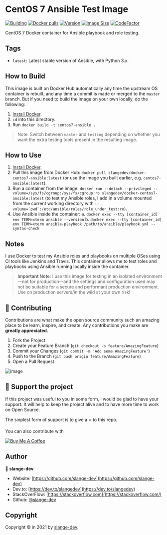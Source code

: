 # CentOS 7 Ansible Test Image

[![Building](https://github.com/slange-dev/docker-centos7-ansible/actions/workflows/build.yml/badge.svg)](https://github.com/slange-dev/docker-centos7-ansible/actions/workflows/build.yml)
[![Docker pulls](https://img.shields.io/docker/pulls/slangedev/docker-centos7-ansible)](https://hub.docker.com/r/slangedev/docker-centos7-ansible/)
[![Version](https://img.shields.io/docker/v/slangedev/docker-centos7-ansible/latest)](https://hub.docker.com/r/slangedev/docker-centos7-ansible/)
[![Image Size](https://img.shields.io/docker/image-size/slangedev/docker-centos7-ansible/latest)](https://hub.docker.com/r/slangedev/docker-centos7-ansible/)
[![CodeFactor](https://www.codefactor.io/repository/github/slange-dev/docker-centos7-ansible/badge?s=05770d68f332d031a56c8590cb60b5f5061cc57b)](https://www.codefactor.io/repository/github/slange-dev/docker-centos7-ansible)

CentOS 7 Docker container for Ansible playbook and role testing.

## Tags

  - `latest`: Latest stable version of Ansible, with Python 3.x.


## How to Build

This image is built on Docker Hub automatically any time the upstream OS container is rebuilt, and any time a commit is made or merged to the `master` branch. But if you need to build the image on your own locally, do the following:

  1. [Install Docker](https://docs.docker.com/engine/installation/).
  2. `cd` into this directory.
  3. Run `docker build -t centos7-ansible .`

> Note: Switch between `master` and `testing` depending on whether you want the extra testing tools present in the resulting image.

## How to Use

  1. [Install Docker](https://docs.docker.com/engine/installation/).
  2. Pull this image from Docker Hub: `docker pull slangedev/docker-centos7-ansible:latest` (or use the image you built earlier, e.g. `centos7-ansible:latest`).
  3. Run a container from the image: `docker run --detach --privileged --volume=/sys/fs/cgroup:/sys/fs/cgroup:ro slangedev/docker-centos7-ansible:latest` (to test my Ansible roles, I add in a volume mounted from the current working directory with ``--volume=`pwd`:/etc/ansible/roles/role_under_test:ro``).
  4. Use Ansible inside the container:
    a. `docker exec --tty [container_id] env TERM=xterm ansible --version`
    b. `docker exec --tty [container_id] env TERM=xterm ansible-playbook /path/to/ansible/playbook.yml --syntax-check`

## Notes

I use Docker to test my Ansible roles and playbooks on multiple OSes using CI tools like Jenkins and Travis. This container allows me to test roles and playbooks using Ansible running locally inside the container.

> **Important Note**: I use this image for testing in an isolated environment—not for production—and the settings and configuration used may not be suitable for a secure and performant production environment. Use on production servers/in the wild at your own risk!

## 🤝 Contributing

Contributions are what make the open source community such an amazing place to be learn, inspire, and create. Any contributions you make are **greatly appreciated**.

1. Fork the Project
2. Create your Feature Branch (`git checkout -b feature/AmazingFeature`)
3. Commit your Changes (`git commit -m 'Add some AmazingFeature'`)
4. Push to the Branch (`git push origin feature/AmazingFeature`)
5. Open a Pull Request

![image](https://user-images.githubusercontent.com/16810959/29695161-2d8ef9e6-890f-11e7-8b1d-cf3e0c281755.png)


## 💛 Support the project

If this project was useful to you in some form, I would be glad to have your support.  It will help to keep the project alive and to have more time to work on Open Source.

The sinplest form of support is to give a ⭐️ to this repo.

You can also contribute with 

<a href="https://www.buymeacoffee.com/slange.dev" target="_blank"><img src="https://www.buymeacoffee.com/assets/img/custom_images/orange_img.png" alt="Buy Me A Coffee" style="height: auto !important;width: auto !important;" ></a>

## Author

👤 **slange-dev**

* Website: [https://github.com/slange-dev](https://github.com/slange-dev)
* Dev.to: [https://dev.to/slangedev](https://dev.to/slangedev)
* StackOverFlow: [https://stackoverflow.com](https://stackoverflow.com/)
* Github: [@slange-dev](https://github.com/slange-dev)

## Copyright

Copyright © in 2021 by [slange-dev](https://github.com/slange-dev).
